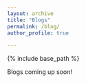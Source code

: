 ```yaml
---
layout: archive
title: "Blogs"
permalink: /blog/
author_profile: true

---
```


{% include base_path %}

Blogs coming up soon!


